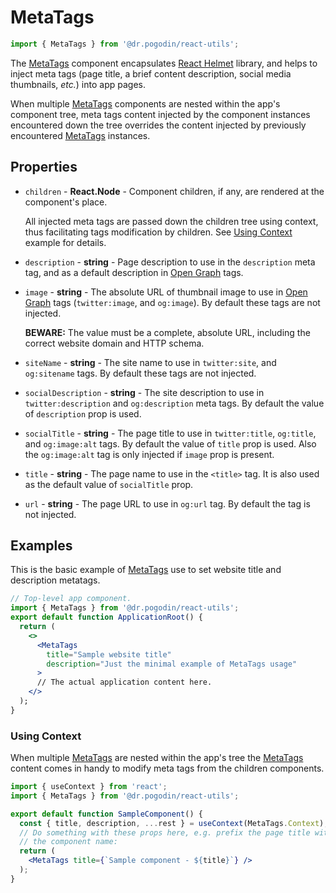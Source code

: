 # MetaTags
```js
import { MetaTags } from '@dr.pogodin/react-utils';
```
The [MetaTags] component encapsulates [React Helmet] library, and helps
to inject meta tags (page title, a brief content description, social media
thumbnails, _etc._) into app pages.

When multiple [MetaTags] components are nested within the app's component tree,
meta tags content injected by the component instances encountered down the tree
overrides the content injected by previously encountered [MetaTags] instances.

## Properties
- `children` - **React.Node** - Component children, if any, are rendered at
  the component's place.
  
  All injected meta tags are passed down the children tree using context, thus
  facilitating tags modification by children. See [Using Context] example for
  details.

- `description` - **string** - Page description to use in the `description` meta
  tag, and as a default description in [Open Graph] tags.

- `image` - **string** - The absolute URL of thumbnail image to use in
  [Open Graph] tags (`twitter:image`, and `og:image`). By default these tags
  are not injected.

  **BEWARE:** The value must be a complete, absolute URL, including the correct
  website domain and HTTP schema.

- `siteName` - **string** - The site name to use in `twitter:site`,
  and `og:sitename` tags. By default these tags are not injected.

- `socialDescription` - **string** - The site description to use in
  `twitter:description` and `og:description` meta tags. By default the value of
  `description` prop is used.

- `socialTitle` - **string** - The page title to use in `twitter:title`,
  `og:title`, and `og:image:alt` tags. By default the value of `title` prop
  is used. Also the `og:image:alt` tag is only injected if `image` prop
  is present.

- `title` - **string** - The page name to use in the `<title>` tag.
  It is also used as the default value of `socialTitle` prop.

- `url` - **string** - The page URL to use in `og:url` tag. By default the tag
  is not injected.

## Examples

This is the basic example of [MetaTags] use to set website title and
description metatags.

```jsx
// Top-level app component.
import { MetaTags } from '@dr.pogodin/react-utils';
export default function ApplicationRoot() {
  return (
    <>
      <MetaTags
        title="Sample website title"
        description="Just the minimal example of MetaTags usage"
      >
      // The actual application content here.
    </>
  );
}
```

### Using Context

When multiple [MetaTags] are nested within the app's tree the [MetaTags] content
comes in handy to modify meta tags from the children components.

```jsx
import { useContext } from 'react';
import { MetaTags } from '@dr.pogodin/react-utils';

export default function SampleComponent() {
  const { title, description, ...rest } = useContext(MetaTags.Context);
  // Do something with these props here, e.g. prefix the page title with
  // the component name:
  return (
    <MetaTags title={`Sample component - ${title}`} />
  );
}
```

[MetaTags]: /docs/api/components/metatags
[Open Graph]: https://ogp.me/
[React Helmet]: https://www.npmjs.com/package/react-helmet
[Using Context]: #using-context
